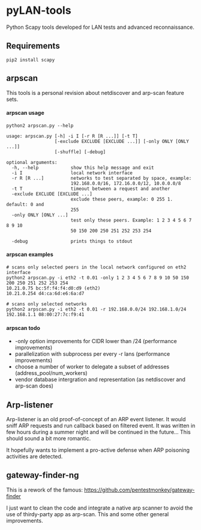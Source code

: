 # pyLAN-tools

Python Scapy tools developed for LAN tests and advanced reconnaissance.

## Requirements

````
pip2 install scapy
````

## arpscan
This tools is a personal revision about netdiscover and arp-scan feature sets.


#### arpscan usage 
````
python2 arpscan.py --help

usage: arpscan.py [-h] -i I [-r R [R ...]] [-t T]
                  [-exclude EXCLUDE [EXCLUDE ...]] [-only ONLY [ONLY ...]]
                  [-shuffle] [-debug]

optional arguments:
  -h, --help            show this help message and exit
  -i I                  local network interface
  -r R [R ...]          networks to test separated by space, example:
                        192.168.0.0/16, 172.16.0.0/12, 10.0.0.0/8
  -t T                  timeout between a request and another
  -exclude EXCLUDE [EXCLUDE ...]
                        exclude these peers, example: 0 255 1. default: 0 and
                        255
  -only ONLY [ONLY ...]
                        test only these peers. Example: 1 2 3 4 5 6 7 8 9 10
                        50 150 200 250 251 252 253 254

  -debug                prints things to stdout
````

#### arpscan examples
````
# scans only selected peers in the local network configured on eth2 interface
python2 arpscan.py -i eth2 -t 0.01 -only 1 2 3 4 5 6 7 8 9 10 50 150 200 250 251 252 253 254
10.21.0.75 bc:5f:f4:f4:d0:d9 (eth2)
10.21.0.254 d4:ca:6d:e6:6a:d7

# scans only selected networks
python2 arpscan.py -i eth2 -t 0.01 -r 192.168.0.0/24 192.168.1.0/24
192.168.1.1 08:00:27:7c:f9:41
````
#### arpscan todo

- -only option improvements for CIDR lower than /24 (performance improvements)
- parallelization with subprocess per every -r lans (performance improvements)
- choose a number of worker to delegate a subset of addresses (address_pool/num_workers)
- vendor database intergration and representation (as netdiscover and arp-scan does)

## Arp-listener
Arp-listener is an old proof-of-concept of an ARP event listener. It would sniff
ARP requests and run callback based on filtered event. It was written in few hours during a summer night
and will be continued in the future... This should sound a bit more romantic.

It hopefully wants to implement a pro-active defense when ARP poisoning 
activities are detected.

## gateway-finder-ng
This is a rework of the famous: https://github.com/pentestmonkey/gateway-finder

I just want to clean the code and integrate a native arp scanner to avoid the use of thirdy-party app as arp-scan.
This and some other general improvements. 
